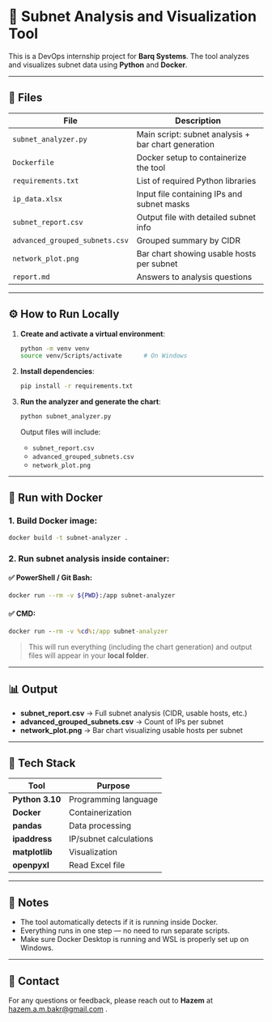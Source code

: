 # 🔧 Subnet Analysis and Visualization Tool

This is a DevOps internship project for **Barq Systems**. The tool analyzes and visualizes subnet data using **Python** and **Docker**.

---

## 📁 Files

| File                           | Description                                         |
| ------------------------------ | --------------------------------------------------- |
| `subnet_analyzer.py`           | Main script: subnet analysis + bar chart generation |
| `Dockerfile`                   | Docker setup to containerize the tool               |
| `requirements.txt`             | List of required Python libraries                   |
| `ip_data.xlsx`                 | Input file containing IPs and subnet masks          |
| `subnet_report.csv`            | Output file with detailed subnet info               |
| `advanced_grouped_subnets.csv` | Grouped summary by CIDR                             |
| `network_plot.png`             | Bar chart showing usable hosts per subnet           |
| `report.md`                    | Answers to analysis questions                        |

---

## ⚙️ How to Run Locally

1. **Create and activate a virtual environment**:

   ```bash
   python -m venv venv
   source venv/Scripts/activate      # On Windows
   ```

2. **Install dependencies**:

   ```bash
   pip install -r requirements.txt
   ```

3. **Run the analyzer and generate the chart**:

   ```bash
   python subnet_analyzer.py
   ```

   Output files will include:

   * `subnet_report.csv`
   * `advanced_grouped_subnets.csv`
   * `network_plot.png`

---

## 🐳 Run with Docker

### 1. **Build Docker image**:

```bash
docker build -t subnet-analyzer .
```

### 2. **Run subnet analysis inside container**:

#### ✅ PowerShell / Git Bash:

```bash
docker run --rm -v ${PWD}:/app subnet-analyzer
```

#### ✅ CMD:

```cmd
docker run --rm -v %cd%:/app subnet-analyzer
```

> This will run everything (including the chart generation) and output files will appear in your **local folder**.

---

## 📊 Output

* **subnet\_report.csv** → Full subnet analysis (CIDR, usable hosts, etc.)
* **advanced\_grouped\_subnets.csv** → Count of IPs per subnet
* **network\_plot.png** → Bar chart visualizing usable hosts per subnet

---

## 🧰 Tech Stack

| Tool            | Purpose                |
| --------------- | ---------------------- |
| **Python 3.10** | Programming language   |
| **Docker**      | Containerization       |
| **pandas**      | Data processing        |
| **ipaddress**   | IP/subnet calculations |
| **matplotlib**  | Visualization          |
| **openpyxl**    | Read Excel file        |

---

## 📌 Notes

* The tool automatically detects if it is running inside Docker.
* Everything runs in one step — no need to run separate scripts.
* Make sure Docker Desktop is running and WSL is properly set up on Windows.

---

## 📧 Contact

For any questions or feedback, please reach out to **Hazem** at hazem.a.m.bakr@gmail.com .
